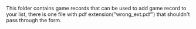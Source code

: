 This folder contains game records that can be used to add game record to your list,
there is one file with pdf extension("wrong_ext.pdf") that shouldn't pass through the form.